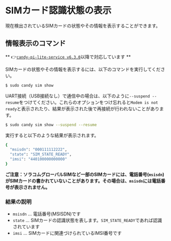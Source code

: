 <!-- toc -->

# SIMカード認識状態の表示

現在検出されているSIMカードの状態やその情報を表示することができます。

## 情報表示のコマンド

** 👉[`candy-pi-lite-service v6.3.0`](https://forums.candy-line.io/t/candy-pi-lite-v6-3-0)以降で対応しています **

SIMカードの状態やその情報を表示するには、以下のコマンドを実行してください。

```bash
$ sudo candy sim show
```

UART接続（USB接続なし）で通信中の場合は、以下のように`--suspend --resume`をつけてください。これらのオプションをつけ忘れると`Modem is not ready`と表示されたり、結果が表示された後で再接続が行われないことがあります。

```bash
$ sudo candy sim show --suspend --resume
```

実行すると以下のような結果が表示されます。

```bash
{
  "msisdn": "000111112222",
  "state": "SIM_STATE_READY",
  "imsi": "440100000000000"
}
```

**ご注意：ソラコムグローバルSIMなど一部のSIMカードには、電話番号(`msisdn`)がSIMカードの書かれていないことがあります。その場合は、`msisdn`には電話番号が表示されません。**

### 結果の説明

- `msisdn` ... 電話番号(MSISDN)です
- `state` ... SIMカードの認識状態を表します。`SIM_STATE_READY`であれば認識されています
- `imsi` ... SIMカードに関連づけられているIMSI番号です
